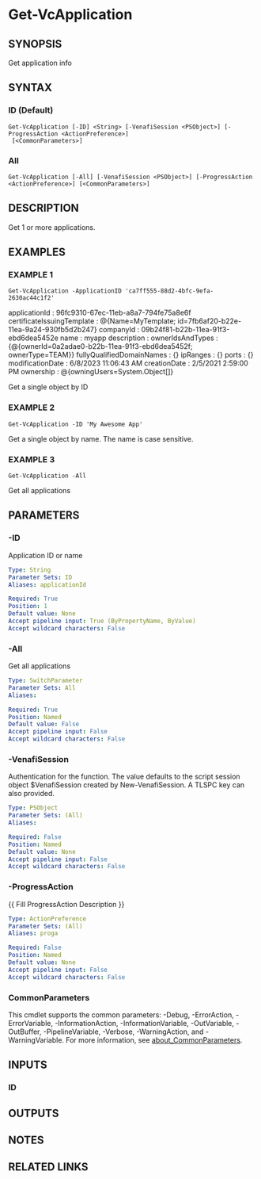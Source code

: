 # Get-VcApplication

## SYNOPSIS
Get application info

## SYNTAX

### ID (Default)
```
Get-VcApplication [-ID] <String> [-VenafiSession <PSObject>] [-ProgressAction <ActionPreference>]
 [<CommonParameters>]
```

### All
```
Get-VcApplication [-All] [-VenafiSession <PSObject>] [-ProgressAction <ActionPreference>] [<CommonParameters>]
```

## DESCRIPTION
Get 1 or more applications.

## EXAMPLES

### EXAMPLE 1
```
Get-VcApplication -ApplicationID 'ca7ff555-88d2-4bfc-9efa-2630ac44c1f2'
```

applicationId              : 96fc9310-67ec-11eb-a8a7-794fe75a8e6f
certificateIssuingTemplate : @{Name=MyTemplate; id=7fb6af20-b22e-11ea-9a24-930fb5d2b247}
companyId                  : 09b24f81-b22b-11ea-91f3-ebd6dea5452e
name                       : myapp
description                :
ownerIdsAndTypes           : {@{ownerId=0a2adae0-b22b-11ea-91f3-ebd6dea5452f; ownerType=TEAM}}
fullyQualifiedDomainNames  : {}
ipRanges                   : {}
ports                      : {}
modificationDate           : 6/8/2023 11:06:43 AM
creationDate               : 2/5/2021 2:59:00 PM
ownership                  : @{owningUsers=System.Object\[\]}

Get a single object by ID

### EXAMPLE 2
```
Get-VcApplication -ID 'My Awesome App'
```

Get a single object by name. 
The name is case sensitive.

### EXAMPLE 3
```
Get-VcApplication -All
```

Get all applications

## PARAMETERS

### -ID
Application ID or name

```yaml
Type: String
Parameter Sets: ID
Aliases: applicationId

Required: True
Position: 1
Default value: None
Accept pipeline input: True (ByPropertyName, ByValue)
Accept wildcard characters: False
```

### -All
Get all applications

```yaml
Type: SwitchParameter
Parameter Sets: All
Aliases:

Required: True
Position: Named
Default value: False
Accept pipeline input: False
Accept wildcard characters: False
```

### -VenafiSession
Authentication for the function.
The value defaults to the script session object $VenafiSession created by New-VenafiSession.
A TLSPC key can also provided.

```yaml
Type: PSObject
Parameter Sets: (All)
Aliases:

Required: False
Position: Named
Default value: None
Accept pipeline input: False
Accept wildcard characters: False
```

### -ProgressAction
{{ Fill ProgressAction Description }}

```yaml
Type: ActionPreference
Parameter Sets: (All)
Aliases: proga

Required: False
Position: Named
Default value: None
Accept pipeline input: False
Accept wildcard characters: False
```

### CommonParameters
This cmdlet supports the common parameters: -Debug, -ErrorAction, -ErrorVariable, -InformationAction, -InformationVariable, -OutVariable, -OutBuffer, -PipelineVariable, -Verbose, -WarningAction, and -WarningVariable. For more information, see [about_CommonParameters](http://go.microsoft.com/fwlink/?LinkID=113216).

## INPUTS

### ID
## OUTPUTS

## NOTES

## RELATED LINKS
